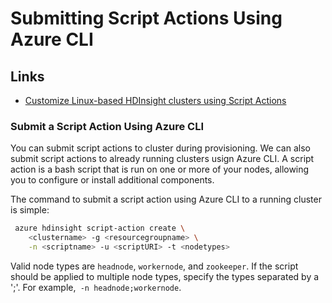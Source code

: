 # Submitting Script Actions Using Azure CLI

## Links

+ [Customize Linux-based HDInsight clusters using Script Actions](https://docs.microsoft.com/en-us/azure/hdinsight/hdinsight-hadoop-customize-cluster-linux#apply-a-script-action-to-a-running-cluster)

### Submit a Script Action Using Azure CLI

You can submit script actions to cluster during provisioning. We can also submit script actions to already running clusters usign Azure CLI. A script action is a bash script that is run on one or more of your nodes, allowing you to configure or install additional components. 

The command to submit a script action using Azure CLI to a running cluster is simple:

```bash
 azure hdinsight script-action create \
 	<clustername> -g <resourcegroupname> \
 	-n <scriptname> -u <scriptURI> -t <nodetypes>
```

Valid node types are `headnode`, `workernode`, and `zookeeper`. If the script should be applied to multiple node types, specify the types separated by a ';'. For example,` -n headnode;workernode`.


